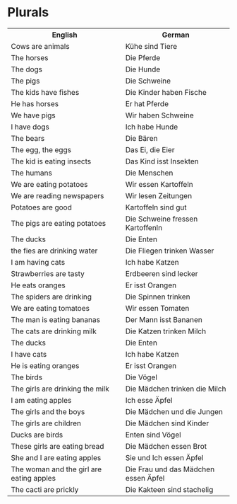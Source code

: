 # Plurals

<table>
    <tr>
        <th>English</th>
        <th>German</th>
    </tr>
    <tr>
        <td>Cows are animals</td>
        <td>Kühe sind Tiere</td>
    </tr>
    <tr>
        <td>The horses</td>
        <td>Die Pferde</td>
    </tr>
    <tr>
        <td>The dogs</td>
        <td>Die Hunde</td>
    </tr>
    <tr>
        <td>The pigs</td>
        <td>Die Schweine</td>
    </tr>
    <tr>
        <td>The kids have fishes</td>
        <td>Die Kinder haben Fische</td>
    </tr>
    <tr>
        <td>He has horses</td>
        <td>Er hat Pferde</td>
    </tr>
    <tr>
        <td>We have pigs</td>
        <td>Wir haben Schweine</td>
    </tr>
    <tr>
        <td>I have dogs</td>
        <td>Ich habe Hunde</td>
    </tr>
    <tr>
        <td>The bears</td>
        <td>Die Bären</td>
    </tr>
    <tr>
        <td>The egg, the eggs</td>
        <td>Das Ei, die Eier</td>
    </tr>
    <tr>
        <td>The kid is eating insects</td>
        <td>Das Kind isst Insekten</td>
    </tr>
    <tr>
        <td>The humans</td>
        <td>Die Menschen</td>
    </tr>
    <tr>
        <td>We are eating potatoes</td>
        <td>Wir essen Kartoffeln</td>
    </tr>
    <tr>
        <td>We are reading newspapers</td>
        <td>Wir lesen Zeitungen</td>
    </tr>
    <tr>
        <td>Potatoes are good</td>
        <td>Kartoffeln sind gut</td>
    </tr>
    <tr>
        <td>The pigs are eating potatoes</td>
        <td>Die Schweine fressen Kartoffenln</td>
    </tr>
    <tr>
        <td>The ducks</td>
        <td>Die Enten</td>
    </tr>
    <tr>
        <td>the fies are drinking water</td>
        <td>Die Fliegen trinken Wasser</td>
    </tr>
    <tr>
        <td>I am having cats</td>
        <td>Ich habe Katzen</td>
    </tr>
    <tr>
        <td>Strawberries are tasty</td>
        <td>Erdbeeren sind lecker</td>
    </tr>
    <tr>
        <td>He eats oranges</td>
        <td>Er isst Orangen</td>
    </tr>
    <tr>
        <td>The spiders are drinking</td>
        <td>Die Spinnen trinken</td>
    </tr>
    <tr>
        <td>We are eating tomatoes</td>
        <td>Wir essen Tomaten</td>
    </tr>
    <tr>
        <td>The man is eating bananas</td>
        <td>Der Mann isst Bananen</td>
    </tr>
    <tr>
        <td>The cats are drinking milk</td>
        <td>Die Katzen trinken Milch</td>
    </tr>
    <tr>
        <td>The ducks</td>
        <td>Die Enten</td>
    </tr>
    <tr>
        <td>I have cats</td>
        <td>Ich habe Katzen</td>
    </tr>
    <tr>
        <td>He is eating oranges</td>
        <td>Er isst Orangen</td>
    </tr>
    <tr>
        <td>The birds</td>
        <td>Die Vögel</td>
    </tr>
    <tr>
        <td>The girls are drinking the milk</td>
        <td>Die Mädchen trinken die Milch</td>
    </tr>
    <tr>
        <td>I am eating apples</td>
        <td>Ich esse Äpfel</td>
    </tr>
    <tr>
        <td>The girls and the boys</td>
        <td>Die Mädchen und die Jungen</td>
    </tr>
    <tr>
        <td>The girls are children</td>
        <td>Die Mädchen sind Kinder</td>
    </tr>
    <tr>
        <td>Ducks are birds</td>
        <td>Enten sind Vögel</td>
    </tr>
    <tr>
        <td>These girls are eating bread</td>
        <td>Die Mädchen essen Brot</td>
    </tr>
    <tr>
        <td>She and I are eating apples</td>
        <td>Sie und Ich essen Äpfel</td>
    </tr>
    <tr>
        <td>The woman and the girl are eating apples</td>
        <td>Die Frau und das Mädchen essen Äpfel</td>
    </tr>
    <tr>
        <td>The cacti are prickly</td>
        <td>Die Kakteen sind stachelig</td>
    </tr>
</table>
